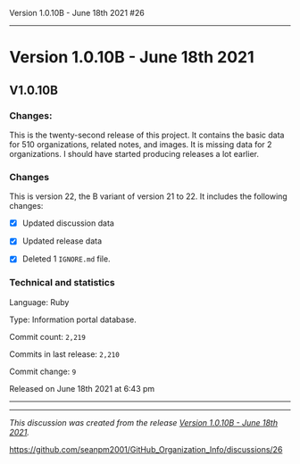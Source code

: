 Version 1.0.10B - June 18th 2021 #26

***

# Version 1.0.10B - June 18th 2021

## V1.0.10B

### Changes:

This is the twenty-second release of this project. It contains the basic data for 510 organizations, <!-- (fork count minus 2) !--> related notes, and images. It is missing data for 2 organizations. I should have started producing releases a lot earlier.

### Changes

This is version 22, the B variant of version 21 to 22. It includes the following changes:

- [x] Updated discussion data

- [x] Updated release data

- [x] Deleted 1 `IGNORE.md` file.

### Technical and statistics

Language: Ruby

Type: Information portal database.

Commit count: `2,219`

Commits in last release: `2,210`

Commit change: `9`

Released on June 18th 2021 at 6:43 pm

***


<hr /><em>This discussion was created from the release <a href='https://github.com/seanpm2001/GitHub_Organization_Info/releases/tag/V1.0.10B'>Version 1.0.10B - June 18th 2021</a>.</em>

https://github.com/seanpm2001/GitHub_Organization_Info/discussions/26
